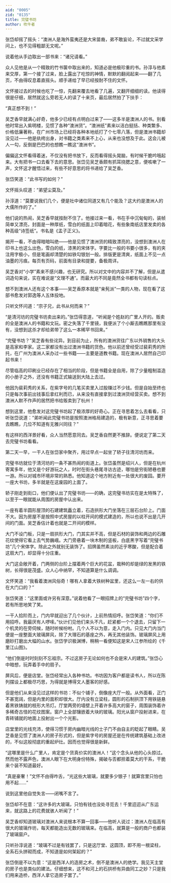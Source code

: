 ```yaml
---
aid: "0005"
zid: "0135"
title: 完璧书坊
author: 吹牛者
---
```


张岱却摇了摇头：“澳洲人是海外蛮夷还是大宋苗裔，弟不敢妄论，不过就文采学问上，也不见得粗鄙无文呢。”

说着他从手边取出一部书来：“诸兄请看。”

众人见他是从一个精致的竹书箧中取出来的，知道必是他极珍重的书。孙淳与他素来交厚，第一个接了过来，脸上露出了吃惊的神情，默默的翻阅起来——翻了几页，不由得叹息着直摇头。顺手递给了早已经按耐不住的文怀。

文怀接过去的时候也吃了一惊，先翻来覆去地看了几遍，又翻开细细的读。他读得很是仔细，居然就这么旁若无人的读了十来页，最后居然拍了下扶手：

“真正想不到！”

吴芝香早就满心好奇，他多少已经有点明白过来了——这多半是澳洲人的书。别看他时常出入紫明楼，见惯了各种“澳洲货”。“澳洲纸”素来以洁白挺括、种类繁多、价格低廉著称，在广州市场上已经将各种本地纸打了个七零八落，但是澳洲书籍却没见过——他是纨绔出身，对书籍之类素来不上心，从来也没想及于此。这会儿被人一勾，反倒是巴巴的也想瞧一瞧这“澳洲书”。

偏偏这文怀看得着迷，不仅没有把书放下，反而看得摇头晃脑，有时候干脆吟哦起来。大有把书一口去看下去的意思。张岱见吴芝香颇有抓耳挠腮之意，便咳嗽了一声，文怀这才醒悟过来，有些不好意思的将书递给了吴芝香。

张岱笑道：“此书写的如何？”

文怀摇头叹道：“弟望尘莫及。”

孙淳道：“莫要说我们几个，便是社中诸位同道又有几个能及？这大约是澳洲人的大儒所作的了。”

他们说的热闹，吴芝香早就按耐不住了。他接过来一看，书在手中沉甸甸的，装帧简单又漂亮，封面是一种厚纸，雪白的纸面上印着暗花，有些象南纸店里发卖的各种高级“诗签纸”。书名是《孟子正义》。

揭开一看，不由得暗暗叫绝——他是见惯了澳洲货的精致漂亮的，没想到澳洲人在印书上也这么出色，雪白的纸，漆黑的宋体字。字要比一般的书要小很多，有的夹注用字极小，但是笔画却清楚的如铁勾银划一般。排版更是清爽，纸面上不见一点油墨的污痕。每页有页码，前面有目录和提要，备极周详。

吴芝香对“小学”素来不感兴趣，也无研究。所以对文中的内容并不了解，但是从遣词造句来说，实在难说是“文理不通”。而最大的不同是竟然全书都有句读标点。

想不到澳洲人还有这个本事——吴芝香原本就是“亲髡派”一类的人物，现在看了这部书愈发对郭逸等人五体投地。

只听文怀问道：“宗子兄，此书从何而来？”

“是清河坊的完璧书坊卖出来的。”张岱得意道，“听闻是个姓赵的广里人开的。贩卖的全是澳洲人的书籍和文玩。密之失落了千里镜，我便派了个小厮去瞧瞧那里有没有，没想到这杀才却给弟带了这么一本稀罕书回来。”

“完璧书坊？”吴芝香有些诧异。到目前为止，所有的澳洲货往广东以外销售的大头是高家和李家。这二家都没有出过澳洲书籍的货色。他以前还曾经受过裴莉秀的所托，在广州为澳洲人采办过一些书籍——主要是道教书籍。现在澳洲人居然自己印起书来！

尽管临高的印刷业已经存在了相当的阶段，但是书籍全是自用，除了少量粗制滥造的小册子之外，还没有书籍正式输送到大陆上去过。

他因为裴莉秀的关系，在紫字号的几笔买卖里入过股赚过不少钱。但是自始至终也只是每次事前出钱事后拿红利而已，从来没有直接拿到过澳洲货经营买卖。想不到澳洲人默不作声的居然把书给贩卖到了杭州！

想到这里，他愈发对这完璧书坊起了极浓厚的好奇心。正在寻思着怎么去看看，只听张岱说道：“弟听闻此完璧书坊是按照澳洲格局建造的，极有新意，正寻思着要去瞧瞧，几位不知道有无雅兴同往？”

有这样的西洋景好看，众人当然愿意同去。吴芝香自然更不推辞。便说定了第二天去完璧书坊看看。

第二天一早，一干人在张岱家中聚齐，用过早点一起坐了轿子往清河坊而来。

完璧书坊就位于清河坊的一条不甚热闹的街道上。张岱虽然是绍兴人，但是在杭州寄寓多年，他又是个好游玩之人，时时在街头巷尾寻访古迹，哪怕是穷街陋巷也要一游。所以对城市环境非常的熟悉。他知道这个地方附近有一处很大的废园。要开一座大书坊，多半就是在这废园的上面了。

轿子刚走到街口，他们便认出了完璧书坊——的确，这完璧书坊实在是太特殊了，以至于一眼就能从周围的房屋中认出来。

一座有着半圆形屋顶的石建建筑矗立着，石造拱形大门坐落在三层石台阶上。门面不大。因为房屋不是按照中式房屋的以柱开间的模式建造的，所以也说不出是几开间的门面。吴芝香估计着也就是二开间的模样。

大门不设门板，只是一扇拱形大门，门其实并不高，但是石材的装饰和两边的石雕花纹使得它看上去气势巍峨。大门旁悬着一块木制的竖板，白底黑字写着“完璧书坊”几个宋体字。除此之外就别无装饰了。招牌虽然素淡的近乎寒酸，但是配合着这扇大门，却显得十分庄重。

大门这会敞开着，门两侧的台阶上摆着两个巨大的花盆，栽种的却是绿的发黑的铁树，长得很是茂盛。众人心中纳罕，不知道算是什么调调。

文怀笑道：“我看着澳洲风俗奇！哪有人拿着大铁树种盆里，还这么一左一右的供在大门口的？”

张岱笑道：“这里面或许另有深意。”说着他看了一眼招牌上的“完璧书坊”四个字，若有所思地笑了笑。

一干人拾阶而上，门内早就迎出了几个伙计，上前热情招呼。张岱笑道：“你们不用招呼。我最厌有人啰嗦。”伙计们见他们来头不凡，赶紧都一个个退去，只留下一个机灵的在旁伺候，随时听候吩咐。几个人不以为意，走入门内。只见大门内当门便是一座整面大玻璃屏风，除了大理石的基座之外，再无其他装饰。玻璃屏风上用磨砂打磨出大幅的山水。张岱学识极渊博，稍稍一看便知这是宋人江参所绘的《千里江山图》。

“他们倒是时时刻刻不忘祖宗。不过这房子无论如何也不会是宋人的建筑。”张岱心中暗想，玩弄着手中的扇子。

屏风后，便是店堂。张岱经常出入各种书坊。书坊因为客户都是读书人，所以在陈列摆设上都极尽巧思，为得就是博得文人墨客的好感。

但是他们从来没见过这样的书坊：不似个铺子，倒像座大厅一般。从外面看，正门不甚宽阔，但是内里的面积却很大。厅内没有立梁柱，圆形的石制拱顶下用铁链悬着黑铁铸就的枝形大吊灯。厅堂两旁的墙壁上开着许多高大的窗子，周围装饰着许多稀奇古怪的花纹图案。窗户上全部镶嵌着大块的玻璃。阳光从窗户投射进来，在青砖铺就的地面上投射出一个个光影。

店堂里的光线充沛，使得习惯于房内幽暗光线的士子门不由自主的眨起了眼睛。吴芝香是见惯了澳洲人的房子形式的，但是紫字号的房屋还是在传统建筑基础上改进的，不似这般彻底的重起炉灶。因而也觉得很是新鲜。

“这哪里是什么广里人，肯定是个货真价实的澳洲人！”这个念头从他的心头掠过。然而他不露声色，澳洲人眼下在大明身份特殊，揭破与否都担着莫大的干系，干脆来个装不知道最好。

“真是豪奢！”文怀不由得咋舌，“光这些大玻璃，就要多少银子！就算宫里只怕也用不起……”

说到这里他自觉失言——闭嘴不言了。

张岱却不在意：“这许多的大玻璃，只怕有钱也没处寻觅去！千里迢迢从广东运来，就这路上的花费就骇人听闻了！”

吴芝香却知道玻璃对澳洲人来说根本不算一回事——他听人说过：澳洲人在临高有很大的玻璃作坊，每天都能造出无数的玻璃来。在临高，就算是一般的商户也都装了玻璃窗户。

只听孙淳说道：“玻璃不过是有钱罢了，只是这厅堂、这圆顶，即不用一根梁柱，全系石头拼砌而成，不知道是如何架起的？”

张岱倒是不以为意：“这是西洋人的造房之术，倒不是澳洲人的绝学。我见天主堂的房子也是类似的建法。仔细想来，这不和河上的石拱桥有异曲同工之妙？只是我们用来造桥，西洋人拿它造房子罢了。”
